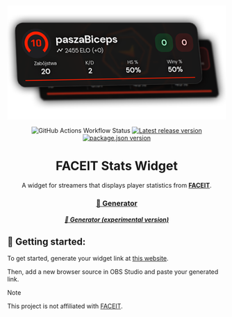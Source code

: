 <div align=center>
  
  ![Preview](.github/assets/preview.png)
  
  ![GitHub Actions Workflow Status](https://img.shields.io/github/actions/workflow/status/mxgic1337/faceit-stats-widget/build-deploy-experimental.yml?style=flat-square&logo=github&logoColor=%23fff) [![Latest release version](https://img.shields.io/github/v/release/mxgic1337/faceit-stats-widget?display_name=tag&style=flat-square&label=version&logo=github&logoColor=%23fff)](https://widget.mxgic1337.xyz) [![package.json version](https://img.shields.io/github/package-json/v/mxgic1337/faceit-stats-widget?style=flat-square&label=experimental&logo=nodedotjs&logoColor=%23fff)](https://widget-git.mxgic1337.xyz)

  <h1>FACEIT Stats Widget</h1>

  A widget for streamers that displays player statistics from **[FACEIT](https://faceit.com)**.

### [🔗 Generator](https://widget.mxgic1337.xyz/)
##### [🧪 Generator (experimental version)](https://widget-git.mxgic1337.xyz/)
</div>

## 🔧 Getting started:

To get started, generate your widget link at [this website](https://widget.mxgic1337.xyz/).

Then, add a new browser source in OBS Studio and paste your generated link.

> [!NOTE]
> This project is not affiliated with [FACEIT](https://faceit.com).

